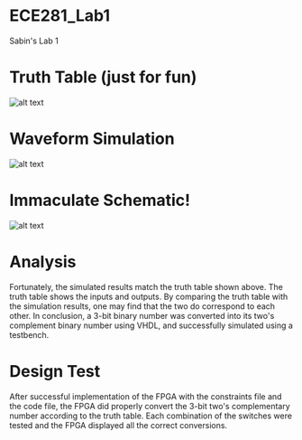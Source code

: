 ECE281_Lab1
===========

Sabin's Lab 1

# Truth Table (just for fun)
![alt text](https://raw2.github.com/sabinpark/ECE281_Lab1/master/Lab%201%20Truth%20Table.PNG "Truth Table")

# Waveform Simulation
![alt text](https://raw2.github.com/sabinpark/ECE281_Lab1/master/Lab%201%20Simulation%20Results.PNG "Simulation Results")

# Immaculate Schematic!
![alt text](https://raw2.github.com/sabinpark/ECE281_Lab1/master/Lab%201%20Schematic.PNG "Schematic")

# Analysis
Fortunately, the simulated results match the truth table shown above.  The truth table shows the inputs and outputs.  By comparing the truth table with the simulation results, one may find that the two do correspond to each other.  In conclusion, a 3-bit binary number was converted into its two's complement binary number using VHDL, and successfully simulated using a testbench.

# Design Test
After successful implementation of the FPGA with the constraints file and the code file, the FPGA did properly convert the 3-bit two's complementary number according to the truth table.  Each combination of the switches were tested and the FPGA displayed all the correct conversions.  
